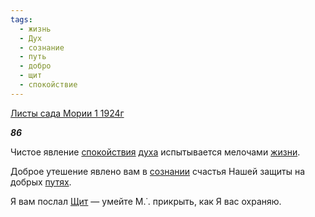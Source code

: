 ```yaml
---
tags:
  - жизнь
  - Дух
  - сознание
  - путь
  - добро
  - щит
  - спокойствие
---
```

[Листы сада Мории 1 1924г](https://127.0.0.1:4002/agni/1924)

___86___

Чистое явление [спокойствия](../../../tags/#спокойствие) [духа](../../../tags/#Дух) испытывается мелочами [жизни](../../../tags/#жизнь).   

Доброе утешение явлено вам в [сознании](../../../tags/#сознание) счастья Нашей защиты на добрых [путях](../../../tags/#путь).   

Я вам послал [Щит](../../../tags/#щит) — умейте М.˙. прикрыть, как Я вас охраняю.   

